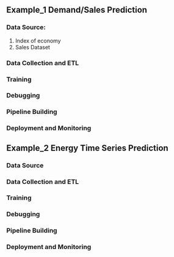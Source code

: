 ## Example_1 Demand/Sales Prediction

### Data Source:
1. Index of economy
2. Sales Dataset

### Data Collection and ETL

### Training

### Debugging

### Pipeline Building

### Deployment and Monitoring


## Example_2 Energy Time Series Prediction

### Data Source

### Data Collection and ETL

### Training

### Debugging

### Pipeline Building

### Deployment and Monitoring
